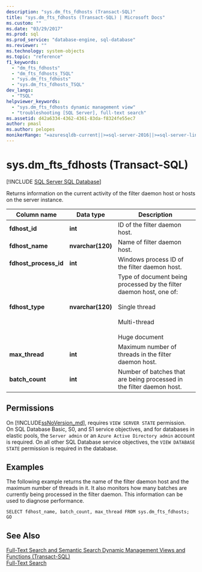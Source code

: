 ```yaml
---
description: "sys.dm_fts_fdhosts (Transact-SQL)"
title: "sys.dm_fts_fdhosts (Transact-SQL) | Microsoft Docs"
ms.custom: ""
ms.date: "03/29/2017"
ms.prod: sql
ms.prod_service: "database-engine, sql-database"
ms.reviewer: ""
ms.technology: system-objects
ms.topic: "reference"
f1_keywords: 
  - "dm_fts_fdhosts"
  - "dm_fts_fdhosts_TSQL"
  - "sys.dm_fts_fdhosts"
  - "sys.dm_fts_fdhosts_TSQL"
dev_langs: 
  - "TSQL"
helpviewer_keywords: 
  - "sys.dm_fts_fdhosts dynamic management view"
  - "troubleshooting [SQL Server], full-text search"
ms.assetid: d42a6334-4362-4361-83da-f8324fe55ec7 
author: pmasl 
ms.author: pelopes
monikerRange: "=azuresqldb-current||>=sql-server-2016||>=sql-server-linux-2017||=azuresqldb-mi-current"
---
```

# sys.dm_fts_fdhosts (Transact-SQL)
[!INCLUDE [SQL Server SQL Database](../../includes/applies-to-version/sql-asdb.md)]

  Returns information on the current activity of the filter daemon host or hosts on the server instance.  
  
 
|Column name|Data type|Description|  
|-----------------|---------------|-----------------|  
|**fdhost_id**|**int**|ID of the filter daemon host.|  
|**fdhost_name**|**nvarchar(120)**|Name of filter daemon host.|  
|**fdhost_process_id**|**int**|Windows process ID of the filter daemon host.|  
|**fdhost_type**|**nvarchar(120)**|Type of document being processed by the filter daemon host, one of:<br /><br /> Single thread<br /><br /> Multi-thread<br /><br /> Huge document|  
|**max_thread**|**int**|Maximum number of threads in the filter daemon host.|  
|**batch_count**|**int**|Number of batches that are being processed in the filter daemon host.|  
  
## Permissions  

On [!INCLUDE[ssNoVersion_md](../../includes/ssnoversion-md.md)], requires `VIEW SERVER STATE` permission.   
On SQL Database Basic, S0, and S1 service objectives, and for databases in elastic pools, the `Server admin` or an `Azure Active Directory admin` account is required. On all other SQL Database service objectives, the `VIEW DATABASE STATE` permission is required in the database.   

## Examples  
 The following example returns the name of the filter daemon host and the maximum number of threads in it. It also monitors how many batches are currently being processed in the filter daemon. This information can be used to diagnose performance.  
  
```  
SELECT fdhost_name, batch_count, max_thread FROM sys.dm_fts_fdhosts;  
GO  
```  
  
## See Also  
 [Full-Text Search and Semantic Search Dynamic Management Views and Functions &#40;Transact-SQL&#41;](../../relational-databases/system-dynamic-management-views/full-text-and-semantic-search-dynamic-management-views-functions.md)   
 [Full-Text Search](../../relational-databases/search/full-text-search.md)  
  
  
